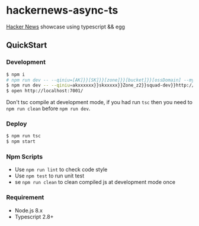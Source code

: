 # hackernews-async-ts

[Hacker News](https://news.ycombinator.com/) showcase using typescript && egg

## QuickStart

### Development

```bash
$ npm i
# npm run dev -- --qiniu=[AK]}}[SK]}}[zone]}}[bucket]}}[ossDomain] --mysql=[username]}}[password]}}[database] --mongodb=[database] --redis=[password]}}[db]
$ npm run dev -- --qiniu=akxxxxxx}}skxxxxx}}Zone_z2}}squad-dev}}http://r3eyoxri0.hn-bkt.clouddn.com/ --mysql=root}}root}}squad-blog --mongodb=squad-blog --redis=}}0
$ open http://localhost:7001/
```

Don't tsc compile at development mode, if you had run `tsc` then you need to `npm run clean` before `npm run dev`.

### Deploy

```bash
$ npm run tsc
$ npm start
```

### Npm Scripts

- Use `npm run lint` to check code style
- Use `npm test` to run unit test
- se `npm run clean` to clean compiled js at development mode once

### Requirement

- Node.js 8.x
- Typescript 2.8+
